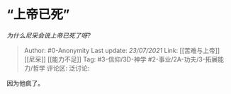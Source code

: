 # “上帝已死”
*为什么尼采会说上帝已死了呀?*

> Author: #0-Anonymity
> Last update: *23/07/2021*
> Link: [[苦难与上帝]] [[尼采]] [[能力不足]]
> Tag: #3-信仰/3D-神学 #2-事业/2A-功夫/3-拓展能力/哲学 
> 评论区:
> 泛讨论:

因为他疯了。
